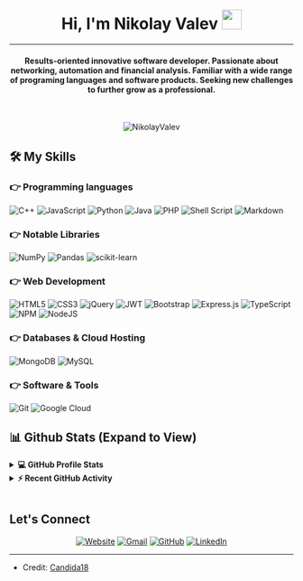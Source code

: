 
<h1 align="center">Hi, I'm Nikolay Valev <img src="https://media.giphy.com/media/hvRJCLFzcasrR4ia7z/giphy.gif" width="35"></h1>
<hr/>
<h4 align="center">Results-oriented innovative software developer. Passionate about networking, automation and financial analysis. Familiar with a
wide range of programing languages and software products. Seeking new challenges to further grow as a professional.</h4>
<br>
<p align="center"> <img src="https://komarev.com/ghpvc/?username=NikolayValev&label=Profile%20views&color=0e75b6&style=plastic" alt="NikolayValev" /> </p>

## 🛠️ My Skills

### 👉 Programming languages
![C++](https://img.shields.io/badge/c++-%2300599C.svg?style=for-the-badge&logo=c%2B%2B&logoColor=white)
![JavaScript](https://img.shields.io/badge/javascript-%23323330.svg?style=for-the-badge&logo=javascript&logoColor=%23F7DF1E)
![Python](https://img.shields.io/badge/python-3670A0?style=for-the-badge&logo=python&logoColor=ffdd54)
![Java](https://img.shields.io/badge/java-%23ED8B00.svg?style=for-the-badge&logo=java&logoColor=white)
![PHP](https://img.shields.io/badge/php-%23777BB4.svg?style=for-the-badge&logo=php&logoColor=white)
![Shell Script](https://img.shields.io/badge/shell_script-%23121011.svg?style=for-the-badge&logo=gnu-bash&logoColor=white)
![Markdown](https://img.shields.io/badge/markdown-%23000000.svg?style=for-the-badge&logo=markdown&logoColor=white)

### 👉 Notable Libraries
![NumPy](https://img.shields.io/badge/numpy-%23013243.svg?style=for-the-badge&logo=numpy&logoColor=white)
![Pandas](https://img.shields.io/badge/pandas-%23150458.svg?style=for-the-badge&logo=pandas&logoColor=white)
![scikit-learn](https://img.shields.io/badge/scikit--learn-%23F7931E.svg?style=for-the-badge&logo=scikit-learn&logoColor=white)

### 👉 Web Development
![HTML5](https://img.shields.io/badge/html5-%23E34F26.svg?style=for-the-badge&logo=html5&logoColor=white)
![CSS3](https://img.shields.io/badge/css3-%231572B6.svg?style=for-the-badge&logo=css3&logoColor=white)
![jQuery](https://img.shields.io/badge/jquery-%230769AD.svg?style=for-the-badge&logo=jquery&logoColor=white)
![JWT](https://img.shields.io/badge/JWT-black?style=for-the-badge&logo=JSON%20web%20tokens)
![Bootstrap](https://img.shields.io/badge/bootstrap-%23563D7C.svg?style=for-the-badge&logo=bootstrap&logoColor=white)
![Express.js](https://img.shields.io/badge/express.js-%23404d59.svg?style=for-the-badge&logo=express&logoColor=%2361DAFB)
![TypeScript](https://img.shields.io/badge/typescript-%23007ACC.svg?style=for-the-badge&logo=typescript&logoColor=white)
![NPM](https://img.shields.io/badge/NPM-%23000000.svg?style=for-the-badge&logo=npm&logoColor=white)
![NodeJS](https://img.shields.io/badge/node.js-6DA55F?style=for-the-badge&logo=node.js&logoColor=white)
	

### 👉 Databases & Cloud Hosting
![MongoDB](https://img.shields.io/badge/MongoDB-%234ea94b.svg?style=for-the-badge&logo=mongodb&logoColor=white)
![MySQL](https://img.shields.io/badge/mysql-%2300f.svg?style=for-the-badge&logo=mysql&logoColor=white)

 ### 👉 Software & Tools
![Git](https://img.shields.io/badge/git-%23F05033.svg?style=for-the-badge&logo=git&logoColor=white)
![Google Cloud](https://img.shields.io/badge/GoogleCloud-%234285F4.svg?style=for-the-badge&logo=google-cloud&logoColor=white)
<br/>

## 📊 Github Stats (Expand to View)


<details>
  <summary><b>💻 GitHub Profile Stats</b></summary>
  <br/>
  <p align="center">
    <a href="https://github.com/anuraghazra/github-readme-stats"><img alt="Nikolay's Github Stats" src="https://github-readme-stats.vercel.app/api?username=NikolayValev&show_icons=true&count_private=true&theme=algolia" height="192px"/></a>
<br/>
  &nbsp;
	  <img src="https://github-readme-stats.vercel.app/api/top-langs?username=NikolayValev&show_icons=true&locale=en&layout=compact&theme=algolia" alt="NikolayValev" height="192px"/>
  <br/>
  <b>Note:</b> Top languages is only a metric of the languages my public code consists of and doesn't reflect experience or skill level.
  </p>
</details>


<details>
  <summary><b>⚡ Recent GitHub Activity</b></summary>
  <br/>
   <a href="https://github.com/NikolayValev"><img alt="Nikolay's Activity Graph" src="https://activity-graph.herokuapp.com/graph?username=NikolayValev&custom_title=NikolayValev's%20Contribution%20Graph&theme=react-dark" /></a>
  <br/>

</details>

<br/>

## Let's Connect
<p align="center">
  <a href="https://linkedin.com/in/nikolayvalev"><img src="https://img.icons8.com/bubbles/50/000000/web.png" alt="Website"/></a>
	<a href="mailto:nikolaivalev@gmail.com"><img src="https://img.icons8.com/bubbles/50/000000/gmail.png" alt="Gmail"/></a>
	<a href="https://github.com/NikolayValev"><img src="https://img.icons8.com/bubbles/50/000000/github.png" alt="GitHub"/></a>
	<a href="https://linkedin.com/in/nikolayvalev"><img src="https://img.icons8.com/bubbles/50/000000/linkedin.png" alt="LinkedIn"/></a>

</p>

<hr/>

* Credit: [Candida18](https://github.com/Candida18)
